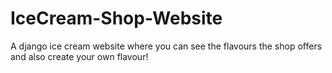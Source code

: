# IceCream-Shop-Website
A django ice cream website where you can see the flavours the shop offers and also create your own flavour!
